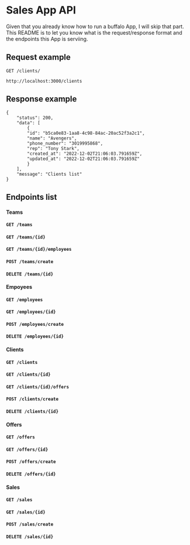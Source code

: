 # Sales App API 

Given that you already know how to run a buffalo App, I will skip that part.
This README is to let you know what is the request/response format and the endpoints this App is serviing.

## Request example

`GET /clients/`

    http://localhost:3000/clients

## Response example
    {
        "status": 200,
        "data": [
            {
            "id": "b5ca0e83-1aa8-4c98-84ac-20ac52f3a2c1",
            "name": "Avengers",
            "phone_number": "3019995868",
            "rep": "Tony Stark",
            "created_at": "2022-12-02T21:06:03.791659Z",
            "updated_at": "2022-12-02T21:06:03.791659Z"
            }
        ],
        "message": "Clients list"
    }


## Endpoints list

#### Teams
#### `GET /teams`
#### `GET /teams/{id}`
#### `GET /teams/{id}/employees`
#### `POST /teams/create`
#### `DELETE /teams/{id}`

#### Empoyees
#### `GET /employees`
#### `GET /employees/{id}`
#### `POST /employees/create`
#### `DELETE /employees/{id}`

#### Clients
#### `GET /clients`
#### `GET /clients/{id}`
#### `GET /clients/{id}/offers`
#### `POST /clients/create`
#### `DELETE /clients/{id}`

#### Offers
#### `GET /offers`
#### `GET /offers/{id}`
#### `POST /offers/create`
#### `DELETE /offers/{id}`

#### Sales
#### `GET /sales`
#### `GET /sales/{id}`
#### `POST /sales/create`
#### `DELETE /sales/{id}`
